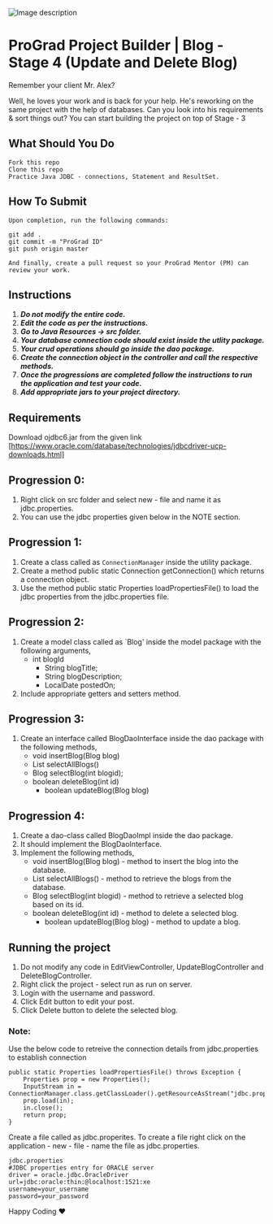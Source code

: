 ![Image description](https://i1.faceprep.in/ProGrad/face-logo-resized.png)

# ProGrad Project Builder | Blog - Stage 4 (Update and Delete Blog)

Remember your client Mr. Alex? 

Well, he loves your work and is back for your help. He's reworking on the same project with the help of databases. Can you look into his requirements & sort things out?
You can start building the project on top of Stage - 3

## What Should You Do
```
Fork this repo
Clone this repo
Practice Java JDBC - connections, Statement and ResultSet.
```

## How To Submit
```
Upon completion, run the following commands:

git add .
git commit -m "ProGrad ID"
git push origin master

And finally, create a pull request so your ProGrad Mentor (PM) can review your work.
```

## Instructions

1. ***Do not modify the entire code.***
2. ***Edit the code as per the instructions.***
3. ***Go to Java Resources -> src folder.***
4. ***Your database connection code should exist inside the utlity package.***
5. ***Your crud operations should go inside the dao package.***
7. ***Create the connection object in the controller and call the respective methods.***
6. ***Once the progressions are completed follow the instructions to run the application and test your code.***
7. ***Add appropriate jars to your project directory.***

## Requirements
Download ojdbc6.jar from the given link [https://www.oracle.com/database/technologies/jdbcdriver-ucp-downloads.html]

## Progression 0:
1. Right click on src folder and select new - file and name it as jdbc.properties.
2. You can use the jdbc properties given below in the NOTE section.

## Progression 1:
1. Create a class called as `ConnectionManager` inside the utility package.
2. Create a method public static Connection getConnection() which returns a connection object.
3. Use the method public static Properties loadPropertiesFile() to load the jdbc properties from the jdbc.properties file.

## Progression 2:
1. Create a model class called as `Blog' inside the model package with the following arguments,
    - int blogId
	  - String blogTitle;
	  - String blogDescription;
	  - LocalDate postedOn;
2. Include appropriate getters and setters method.

## Progression 3:
1. Create an interface called BlogDaoInterface inside the dao package with the following methods,
     - void insertBlog(Blog blog)
     - List<Blog> selectAllBlogs()
     - Blog selectBlog(int blogid);
     - boolean deleteBlog(int id)
		 - boolean updateBlog(Blog blog) 

## Progression 4:
1. Create a dao-class called BlogDaoImpl inside the dao package.
2. It should implement the BlogDaoInterface.
3. Implement the following methods,
      - void insertBlog(Blog blog) - method to insert the blog into the database.
      - List<Blog> selectAllBlogs() - method to retrieve the blogs from the database.
      - Blog selectBlog(int blogid) - method to retrieve a selected blog based on its id.
      - boolean deleteBlog(int id) - method to delete a selected blog.
		  - boolean updateBlog(Blog blog) - method to update a blog.
	

## Running the project
1. Do not modify any code in EditViewController, UpdateBlogController and DeleteBlogController.
2. Right click the project - select run as run on server.
3. Login with the username and password.
4. Click Edit button to edit your post.
5. Click Delete button to delete the selected blog.


### Note:

Use the below code to retreive the connection details from jdbc.properties to establish connection
```
public static Properties loadPropertiesFile() throws Exception {
	Properties prop = new Properties();	
	InputStream in = ConnectionManager.class.getClassLoader().getResourceAsStream("jdbc.properties");
	prop.load(in);
	in.close(); 
	return prop;
}
```
Create a file called as jdbc.properites. To create a file right click on the application - new - file - name the file as jdbc.properties.
```
jdbc.properties
#JDBC properties entry for ORACLE server
driver = oracle.jdbc.OracleDriver
url=jdbc:oracle:thin:@localhost:1521:xe
username=your_username
password=your_password

```

Happy Coding ❤️
